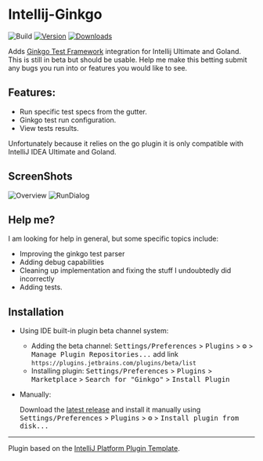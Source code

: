 # Intellij-Ginkgo

![Build](https://github.com/IdeaGinkgo/Intellij-Ginkgo/workflows/Build/badge.svg)
[![Version](https://img.shields.io/jetbrains/plugin/v/17554-ginkgo.svg)](https://plugins.jetbrains.com/plugin/17554-ginkgo)
[![Downloads](https://img.shields.io/jetbrains/plugin/d/17554-ginkgo.svg)](https://plugins.jetbrains.com/plugin/17554-ginkgo)


<!-- Plugin description -->
Adds [Ginkgo Test Framework](https://onsi.github.io/ginkgo/) integration for Intellij Ultimate and Goland.  
This is still in beta but should be usable.  Help me make this betting submit any bugs you run into or features you would like to see.  

## Features:
- Run specific test specs from the gutter.
- Ginkgo test run configuration.
- View tests results.

Unfortunately because it relies on the go plugin it is only compatible with IntelliJ IDEA Ultimate and Goland.
<!-- Plugin description end -->

## ScreenShots
![Overview](https://gist.githubusercontent.com/TaylorOno/ec620609cc965e9d2fa67d74e3a853de/raw/abd13daf2e4b0dbc1c58c0d63a27849baeee0e59/Overview.png)
![RunDialog](https://gist.githubusercontent.com/TaylorOno/ec620609cc965e9d2fa67d74e3a853de/raw/abd13daf2e4b0dbc1c58c0d63a27849baeee0e59/RunDialog.png)


## Help me?
I am looking for help in general, but some specific topics include:
 - Improving the ginkgo test parser
 - Adding debug capabilities
 - Cleaning up implementation and fixing the stuff I undoubtedly did incorrectly
 - Adding tests.


## Installation

- Using IDE built-in plugin beta channel system:  
  - Adding the beta channel: <kbd>Settings/Preferences</kbd> > <kbd>Plugins</kbd> > <kbd>⚙️</kbd> > <kbd>Manage Plugin Repositories...</kbd> add link `https://plugins.jetbrains.com/plugins/beta/list`
  - Installing plugin: <kbd>Settings/Preferences</kbd> > <kbd>Plugins</kbd> > <kbd>Marketplace</kbd> > <kbd>Search for "Ginkgo"</kbd> >
  <kbd>Install Plugin</kbd>
  
- Manually:

  Download the [latest release](https://github.com/IdeaGinkgo/Intellij-Ginkgo/releases/latest) and install it manually using
  <kbd>Settings/Preferences</kbd> > <kbd>Plugins</kbd> > <kbd>⚙️</kbd> > <kbd>Install plugin from disk...</kbd>


---
Plugin based on the [IntelliJ Platform Plugin Template][template].

[template]: https://github.com/JetBrains/intellij-platform-plugin-template
